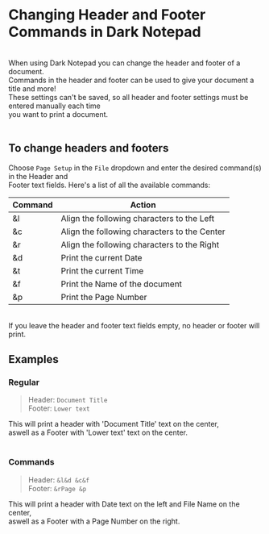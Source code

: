 # Changing Header and Footer Commands in Dark Notepad
<br />
When using Dark Notepad you can change the header and footer of a document. <br />
Commands in the header and footer can be used to give your document a title and more! <br />
These settings can't be saved, so all header and footer settings must be entered manually each time <br />
you want to print a document. <br />
<br />

## To change headers and footers
Choose `Page Setup` in the `File` dropdown and enter the desired command(s) in the Header and <br />
Footer text fields. Here's a list of all the available commands:

|Command|Action                                      |
|-------|--------------------------------------------|
|&l     |Align the following characters to the Left  |
|&c     |Align the following characters to the Center|
|&r     |Align the following characters to the Right |
|&d     |Print the current Date                      |
|&t     |Print the current Time                      |
|&f     |Print the Name of the document              |
|&p     |Print the Page Number                       |
<br />
If you leave the header and footer text fields empty, no header or footer will print.

## Examples
### Regular
>Header: `Document Title` <br />
>Footer: `Lower text` <br />

This will print a header with 'Document Title' text on the center, <br />
aswell as a Footer with 'Lower text' text on the center. <br />
<br />

### Commands
>Header: `&l&d &c&f` <br />
>Footer: `&rPage &p` <br />

This will print a header with Date text on the left and File Name on the center, <br />
aswell as a Footer with a Page Number on the right. <br />
